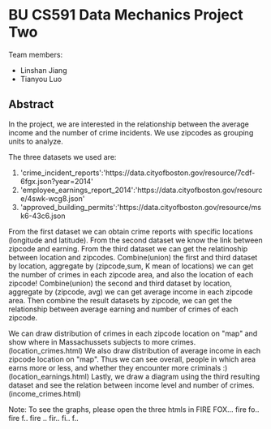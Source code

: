 BU CS591 Data Mechanics Project Two
===================================

Team members: 
+ Linshan Jiang
+ Tianyou Luo
  
Abstract
--------
In the project, we are interested in the relationship between the average income and the number of crime incidents. 
We use zipcodes as grouping units to analyze.

The three datasets we used are:
<ol>
<li>'crime_incident_reports':'https://data.cityofboston.gov/resource/7cdf-6fgx.json?year=2014'</li>
<li>'employee_earnings_report_2014':'https://data.cityofboston.gov/resource/4swk-wcg8.json'</li>
<li>'approved_building_permits':'https://data.cityofboston.gov/resource/msk6-43c6.json</li>
</ol>

From the first dataset we can obtain crime reports with specific locations (longitude and latitude). 
From the second dataset we know the link between zipcode and earning.
From the third dataset we can get the relatinoship between location and zipcodes. 
Combine(union) the first and third dataset by location, aggregate by (zipcode,sum, K mean of locations) we can get the number of crimes in each zipcode area, and also the location of each zipcode!
Combine(union) the second and third dataset by location, aggregate by (zipcode, avg) we can get average income in each zipcode area.
Then combine the result datasets by zipcode, we can get the relationship between average earning and number of crimes of each zipcode. 

We can draw distribution of crimes in each zipcode location on "map" and show where in Massachussets subjects to more crimes.
(location_crimes.html)
We also draw distribution of average income in each zipcode location on "map". Thus we can see overall, people in which area earns more or less, and whether they encounter more criminals :)
(location_earnings.html)
Lastly, we draw a diagram using the third resulting dataset and see the relation between income level and number of crimes.
(income_crimes.html)

Note:
To see the graphs, please open the three htmls in FIRE FOX... fire fo.. fire f.. fire .. fir.. fi.. f..

